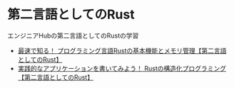# 第二言語としてのRust
エンジニアHubの第二言語としてのRustの学習
- [最速で知る！ プログラミング言語Rustの基本機能とメモリ管理【第二言語としてのRust】](https://eh-career.com/engineerhub/entry/2017/07/10/110000)
- [実践的なアプリケーションを書いてみよう！ Rustの構造化プログラミング【第二言語としてのRust】](https://eh-career.com/engineerhub/entry/2017/07/19/110000)